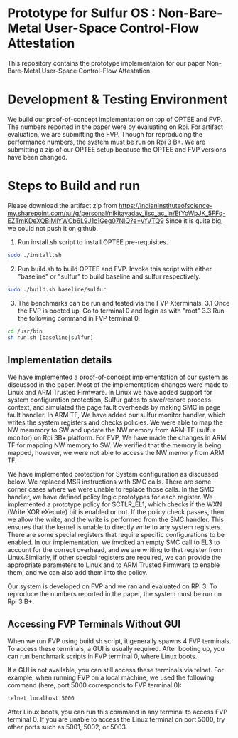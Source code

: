 # Prototype for Sulfur OS : Non-Bare-Metal User-Space Control-Flow Attestation
This repository contains the prototype implementaion for our paper Non-Bare-Metal User-Space Control-Flow Attestation. 

# Development & Testing Environment
We build our proof-of-concept implementation on top of OPTEE and FVP. The numbers reported in the paper were by evaluating on Rpi. For artifact evaluation, we are submitting the FVP. Though for reproducing the performance numbers, the system must be run on Rpi 3 B+. We are submitting a zip of our OPTEE setup because the OPTEE and FVP versions have been changed.

# Steps to Build and run
Please download the artifact zip from https://indianinstituteofscience-my.sharepoint.com/:u:/g/personal/nikitayadav_iisc_ac_in/EfYoWpJK_5FFq-EZTmKDeXQBlMiYWCb6L9J1c1Geg07NlQ?e=VfVTQ9 
Since it is quite big, we could not push it on github.

1. Run install.sh script to install OPTEE pre-requisites.

```bash
sudo ./install.sh
```

2. Run build.sh to build OPTEE and FVP. Invoke this script with either "baseline" or "sulfur" to build baseline and sulfur respectively.

```bash
sudo ./build.sh baseline/sulfur 
```

3. The benchmarks can be run and tested via the FVP Xterminals. 
    3.1 Once the FVP is booted up, Go to terminal 0 and login as with "root"
    3.3 Run the following command in FVP terminal 0.

```bash
cd /usr/bin
sh run.sh [baseline|sulfur]
```

## Implementation details
We have implemented a proof-of-concept implementation of our system as discussed in the paper. Most of the implementatiom changes were made to Linux and ARM Trusted Firmware. In Linux we have added support for system configuration protection, Sulfur gates to save/restore process context, and simulated the page fault overheads by making SMC in page fault handler. In ARM TF, We have added our sulfur monitor handler, which writes the system registers and checks policies. We were able to map the NW memmory to SW and update the NW memory from ARM-TF (sulfur monitor) on Rpi 3B+ platform. For FVP, We have made the changes in ARM TF for mapping NW memory to SW. We verified that the memory is being mapped,  however, we were not able to access the NW memory from ARM TF. 

We have implemented protection for System configuration as discussed below. 
We replaced MSR instructions with SMC calls. There are some corner cases where we were unable to replace those calls. In the SMC handler, we have defined policy logic prototypes for each register.
We implemented a prototype policy for SCTLR_EL1, which checks if the WXN (Write XOR eXecute) bit is enabled or not. If the policy check passes, then we allow the write, and the write is performed from the SMC handler. This ensures that the kernel is unable to directly write to any system registers.
There are some special registers that require specific configurations to be enabled. In our implementation, we invoked an empty SMC call to EL3 to account for the correct overhead, and we are writing to that register from Linux.Similarly, if other special registers are required, we can provide the appropriate parameters to Linux and to ARM Trusted Firmware to enable them, and we can also add them into the policy.

Our system is developed on FVP and we ran and evaluated on RPi 3. To reproduce the numbers reported in the paper, the system must be run on Rpi 3 B+. 

## Accessing FVP Terminals Without GUI

When we run FVP using build.sh script, it generally spawns 4 FVP terminals. To access these terminals, a GUI is usually required. After booting up, you can run benchmark scripts in FVP terminal 0, where Linux boots.

If a GUI is not available, you can still access these terminals via telnet. For example, when running FVP on a local machine, we used the following command (here, port 5000 corresponds to FVP terminal 0):
```bash
telnet localhost 5000
```
After Linux boots, you can run this command in any terminal to access FVP terminal 0. If you are unable to access the Linux terminal on port 5000, try other ports such as 5001, 5002, or 5003.
